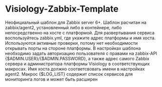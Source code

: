 # Visiology-Zabbix-Template
Неофициальный шаблон для Zabbix server 6+.
Шаблон расчитан на zabbix/agent2, установленный либо в контейнере, либо непосредственно на хосте с платформой. Для развертывания сервиса воспользуйтесь zabbix.yml, где укажите адрес платформы и имя хоста. Используются активные проверки, потому нет необходимости открывать порты на стороне платформы. В настройках шаблона необходимо задать авторизацию пользователя с правами на zabbix-API {$ADMIN.USER}/{$ADMIN.PASSWORD}, а также адрес самого Zabbix сервера и администратора платформы Visiology в соответствующих макросах. Имя хоста должно соответсвовать имени в настройках agent2. Макрос {$LOG_LIST} содержит список сервисов для мониторинга логов и может быть расширен
